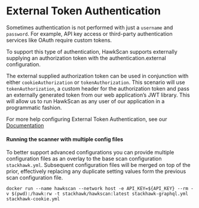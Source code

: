 # External Token Authentication

Sometimes authentication is not performed with just a `username` and `password`. For example, API key access or third-party authentication services like OAuth require custom tokens.

To support this type of authentication, HawkScan supports externally supplying an authorization token with the authentication.external configuration.

The external supplied authorization token can be used in conjunction with either `cookieAuthorization` or `tokenAuthorization`. This scenario will use `tokenAuthorization`, a custom header for the authorization token and pass an externally generated token from our web application’s JWT library. This will allow us to run HawkScan as any user of our application in a programmatic fashion.

For more help configuring External Token Authentication, see our [Documentation](https://docs.stackhawk.com/hawkscan/authenticated-scanning/inject-cookies-and-tokens.html)

#### Running the scanner with multiple config files
To better support advanced configurations you can provide multiple configuration files as an overlay to the base scan configuration `stackhawk.yml`. Subsequent configuration files will be merged on top of the prior, effectively replacing any duplicate setting values form the previous scan configuration file.

```
docker run --name hawkscan --network host -e API_KEY=${API_KEY} --rm -v $(pwd):/hawk:rw -t stackhawk/hawkscan:latest stackhawk-graphql.yml stackhawk-cookie.yml
```
